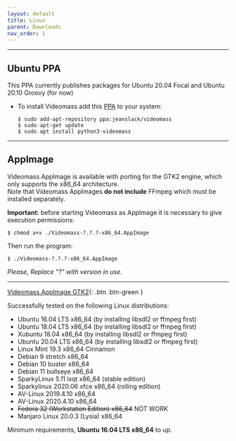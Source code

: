 ```yaml
---
layout: default
title: Linux
parent: Downloads
nav_order: 1
---
```


---

## Ubuntu PPA
This PPA currently publishes packages for Ubuntu 20.04 Focal and Ubuntu 20.10 Groovy (for now)   

- To install Videomass add this [PPA](https://launchpad.net/~jeanslack/+archive/ubuntu/videomass) to your system:   

    `$ sudo add-apt-repository ppa:jeanslack/videomass`   
    `$ sudo apt-get update`   
    `$ sudo apt install python3-videomass` 
    
---

## AppImage
Videomass AppImage is available with porting for the GTK2 engine, which only supports the x86_64 architecture.   
Note that Videomass AppImages **do not include** FFmpeg which must be installed separately.       

**Important:** before starting Videomass as AppImage it is necessary to give execution permissions:   

`$ chmod a+x ./Videomass-?.?.?-x86_64.AppImage`   

Then run the program:   

`$ ./Videomass-?.?.?-x86_64.AppImage`   

*Please, Replace "?" with version in use.*

---

[Videomass.AppImage GTK2](https://github.com/jeanslack/Videomass/releases/download/v.3.4.3/Videomass-3.4.3-x86_64.AppImage){: .btn .btn-green }   

Successfully tested on the following Linux distributions:   
* Ubuntu 16.04 LTS x86_64 (by installing libsdl2 or ffmpeg first)
* Ubuntu 18.04 LTS x86_64 (by installing libsdl2 or ffmpeg first)
* Xubuntu 18.04 x86_64 (by installing libsdl2 or ffmpeg first)
* Ubuntu 20.04 LTS x86_64 (by installing libsdl2 or ffmpeg first)
* Linux Mint 19.3 x86_64 Cinnamon
* Debian 9 stretch x86_64
* Debian 10 buster x86_64
* Debian 11 bullseye x86_64
* SparkyLinux 5.11 lxqt x86_64 (stable edition)
* Sparkylinux 2020.06 xfce x86_64 (rolling edition)
* AV-Linux 2019.4.10 x86_64
* AV-Linux 2020.4.10 x86_64
* ~~Fedora 32 (Workstation Edition) x86_64~~ NOT WORK
* Manjaro Linux 20.0.3 (Lysia) x86_64

Minimum requirements, **Ubuntu 16.04 LTS x86_64** to up.   
